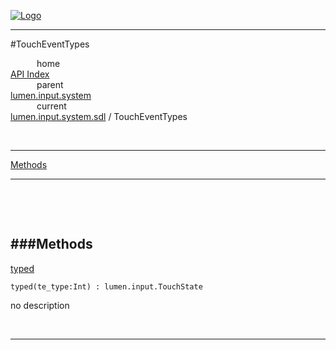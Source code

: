 
[![Logo](../../../../../images/logo.png)](../../../../../index.html)

---

#TouchEventTypes


&emsp;&emsp;&emsp;home   
[API Index](../../../../../api/index.html#lumen.input)   
&emsp;&emsp;&emsp;parent    
[lumen.input.system](../)     
&emsp;&emsp;&emsp;current    
[lumen.input.system.sdl](./) / TouchEventTypes

<br/>

---


[Methods](#Methods)   


---

&nbsp;   

&nbsp;   

<a class="lift" name="Methods" ></a>
###Methods   
---
<a class="lift" name="typed" href="#typed">typed</a>



`typed(te_type:Int) : lumen.input.TouchState`

<span class="small_desc_flat"> no description </span>   



&nbsp;
&nbsp;
&nbsp;

---  


&nbsp;   
&nbsp;   